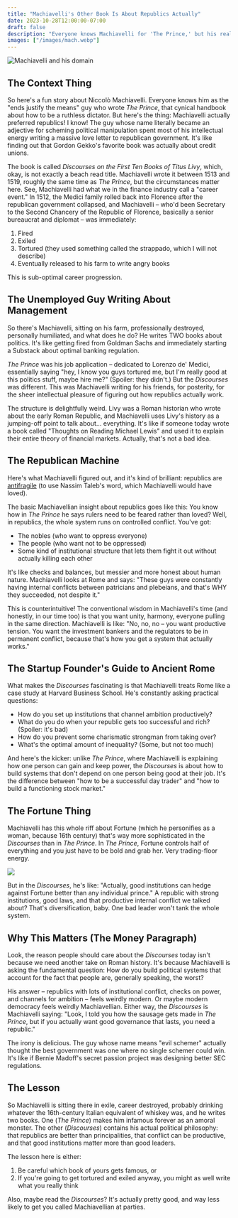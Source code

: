 ```yaml
---
title: "Machiavelli's Other Book Is About Republics Actually"
date: 2023-10-28T12:00:00-07:00
draft: false
description: "Everyone knows Machiavelli for 'The Prince,' but his real masterpiece is a love letter to republics. Discover the surprisingly modern guide to building a government that lasts."
images: ["/images/mach.webp"]
---
```


![](/images/mach.webp "Machiavelli and his domain")

## The Context Thing

So here's a fun story about Niccolò Machiavelli. Everyone knows him as the "ends justify the means" guy who wrote _The Prince_, that cynical handbook about how to be a ruthless dictator. But here's the thing: Machiavelli actually preferred republics! I know! The guy whose name literally became an adjective for scheming political manipulation spent most of his intellectual energy writing a massive love letter to republican government. It's like finding out that Gordon Gekko's favorite book was actually about credit unions.

The book is called _Discourses on the First Ten Books of Titus Livy_, which, okay, is not exactly a beach read title. Machiavelli wrote it between 1513 and 1519, roughly the same time as _The Prince_, but the circumstances matter here. See, Machiavelli had what we in the finance industry call a "career event." In 1512, the Medici family rolled back into Florence after the republican government collapsed, and Machiavelli – who'd been Secretary to the Second Chancery of the Republic of Florence, basically a senior bureaucrat and diplomat – was immediately:

1. Fired
2. Exiled
3. Tortured (they used something called the strappado, which I will not describe)
4. Eventually released to his farm to write angry books

This is sub-optimal career progression.

## The Unemployed Guy Writing About Management

So there's Machiavelli, sitting on his farm, professionally destroyed, personally humiliated, and what does he do? He writes TWO books about politics. It's like getting fired from Goldman Sachs and immediately starting a Substack about optimal banking regulation.

_The Prince_ was his job application – dedicated to Lorenzo de' Medici, essentially saying "hey, I know you guys tortured me, but I'm really good at this politics stuff, maybe hire me?" (Spoiler: they didn't.) But the _Discourses_ was different. This was Machiavelli writing for his friends, for posterity, for the sheer intellectual pleasure of figuring out how republics actually work.

The structure is delightfully weird. Livy was a Roman historian who wrote about the early Roman Republic, and Machiavelli uses Livy's history as a jumping-off point to talk about... everything. It's like if someone today wrote a book called "Thoughts on Reading Michael Lewis" and used it to explain their entire theory of financial markets. Actually, that's not a bad idea.

## The Republican Machine

Here's what Machiavelli figured out, and it's kind of brilliant: republics are [antifragile](<https://en.wikipedia.org/wiki/Antifragile_(book)>) (to use Nassim Taleb's word, which Machiavelli would have loved).

The basic Machiavellian insight about republics goes like this: You know how in _The Prince_ he says rulers need to be feared rather than loved? Well, in republics, the whole system runs on controlled conflict. You've got:

- The nobles (who want to oppress everyone)
- The people (who want not to be oppressed)
- Some kind of institutional structure that lets them fight it out without actually killing each other

It's like checks and balances, but messier and more honest about human nature. Machiavelli looks at Rome and says: "These guys were constantly having internal conflicts between patricians and plebeians, and that's WHY they succeeded, not despite it."[](https://www.historyskills.com/classroom/ancient-history/anc-conflict-of-the-orders-reading/?srsltid=AfmBOorfPhbn1DorhVCrgu-mZbEDhU0NqkDZFypa_fGheiVJB13snlx0)

This is counterintuitive! The conventional wisdom in Machiavelli's time (and honestly, in our time too) is that you want unity, harmony, everyone pulling in the same direction. Machiavelli is like: "No, no, no – you want productive tension. You want the investment bankers and the regulators to be in permanent conflict, because that's how you get a system that actually works."

## The Startup Founder's Guide to Ancient Rome

What makes the _Discourses_ fascinating is that Machiavelli treats Rome like a case study at Harvard Business School. He's constantly asking practical questions:

- How do you set up institutions that channel ambition productively?
- What do you do when your republic gets too successful and rich? (Spoiler: it's bad)
- How do you prevent some charismatic strongman from taking over?
- What's the optimal amount of inequality? (Some, but not too much)

And here's the kicker: unlike _The Prince_, where Machiavelli is explaining how one person can gain and keep power, the _Discourses_ is about how to build systems that don't depend on one person being good at their job. It's the difference between "how to be a successful day trader" and "how to build a functioning stock market."

## The Fortune Thing

Machiavelli has this whole riff about Fortune (which he personifies as a woman, because 16th century) that's way more sophisticated in the _Discourses_ than in _The Prince_. In _The Prince_, Fortune controls half of everything and you just have to be bold and grab her. Very trading-floor energy.

![](/images/swot.webp)

But in the _Discourses_, he's like: "Actually, good institutions can hedge against Fortune better than any individual prince." A republic with strong institutions, good laws, and that productive internal conflict we talked about? That's diversification, baby. One bad leader won't tank the whole system.

## Why This Matters (The Money Paragraph)

Look, the reason people should care about the _Discourses_ today isn't because we need another take on Roman history. It's because Machiavelli is asking the fundamental question: How do you build political systems that account for the fact that people are, generally speaking, the worst?

His answer – republics with lots of institutional conflict, checks on power, and channels for ambition – feels weirdly modern. Or maybe modern democracy feels weirdly Machiavellian. Either way, the _Discourses_ is Machiavelli saying: "Look, I told you how the sausage gets made in _The Prince_, but if you actually want good governance that lasts, you need a republic."

The irony is delicious. The guy whose name means "evil schemer" actually thought the best government was one where no single schemer could win. It's like if Bernie Madoff's secret passion project was designing better SEC regulations.

## The Lesson

So Machiavelli is sitting there in exile, career destroyed, probably drinking whatever the 16th-century Italian equivalent of whiskey was, and he writes two books. One (_The Prince_) makes him infamous forever as an amoral monster. The other (_Discourses_) contains his actual political philosophy: that republics are better than principalities, that conflict can be productive, and that good institutions matter more than good leaders.

The lesson here is either:

1. Be careful which book of yours gets famous, or
2. If you're going to get tortured and exiled anyway, you might as well write what you really think

Also, maybe read the _Discourses_? It's actually pretty good, and way less likely to get you called Machiavellian at parties.
